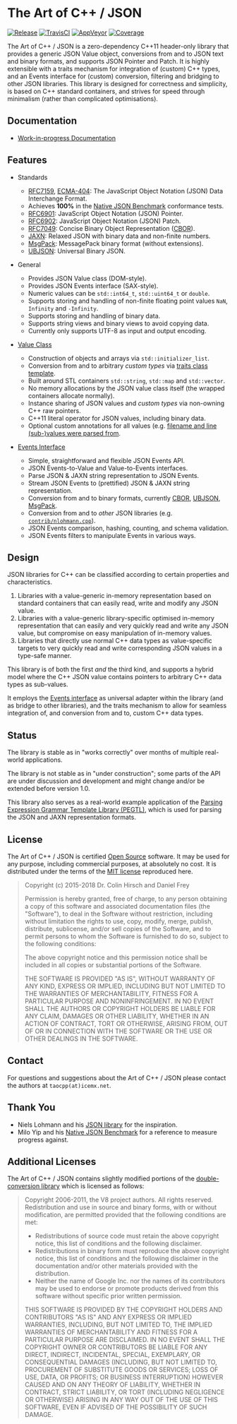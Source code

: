 # The Art of C++ / JSON

[![Release](https://img.shields.io/github/release/taocpp/json.svg)](https://github.com/taocpp/json/releases/latest)
[![TravisCI](https://travis-ci.org/taocpp/json.svg)](https://travis-ci.org/taocpp/json)
[![AppVeyor](https://ci.appveyor.com/api/projects/status/github/taocpp/json?svg=true)](https://ci.appveyor.com/project/taocpp/json)
[![Coverage](https://img.shields.io/coveralls/taocpp/json.svg)](https://coveralls.io/github/taocpp/json)

The Art of C++ / JSON is a zero-dependency C++11 header-only library that provides a generic JSON Value object, conversions from and to JSON text and binary formats, and supports JSON Pointer and Patch. It is highly extensible with a traits mechanism for integration of (custom) C++ types, and an Events interface for (custom) conversion, filtering and bridging to other JSON libraries. This library is designed for correctness and simplicity, is based on C++ standard containers, and strives for speed through minimalism (rather than complicated optimisations).

## Documentation

* [Work-in-progress Documentation](doc/README.md)

## Features

* Standards

  * [RFC7159], [ECMA-404]: The JavaScript Object Notation (JSON) Data Interchange Format.
  * Achieves **100%** in the [Native JSON Benchmark] conformance tests.
  * [RFC6901]: JavaScript Object Notation (JSON) Pointer.
  * [RFC6902]: JavaScript Object Notation (JSON) Patch.
  * [RFC7049]: Concise Binary Object Representation ([CBOR]).
  * [JAXN]: Relaxed JSON with binary data and non-finite numbers.
  * [MsgPack]: MessagePack binary format (without extensions).
  * [UBJSON]: Universal Binary JSON.

* General

  * Provides JSON Value class (DOM-style).
  * Provides JSON Events interface (SAX-style).
  * Numeric values can be `std::int64_t`, `std::uint64_t` or `double`.
  * Supports storing and handling of non-finite floating point values `NaN`, `Infinity` and `-Infinity`.
  * Supports storing and handling of binary data.
  * Supports string views and binary views to avoid copying data.
  * Currently only supports UTF-8 as input and output encoding.

* [Value Class](doc/Value-Class.md)

  * Construction of objects and arrays via `std::initializer_list`.
  * Conversion from and to arbitrary *custom types* via [traits class template](doc/Type-Traits.md).
  * Built around STL containers `std::string`, `std::map` and `std::vector`.
  * No memory allocations by the JSON value class itself (the wrapped containers allocate normally).
  * Instance sharing of JSON values and *custom types* via non-owning C++ raw pointers.
  * C++11 literal operator for JSON values, including binary data.
  * Optional custom annotations for all values (e.g. [filename and line (sub-)values were parsed from](doc/Advanced-Use-Cases.md#annotate-with-filename-and-line-number).

* [Events Interface](doc/Events-Interface.md)

  * Simple, straightforward and flexible JSON Events API.
  * JSON Events-to-Value and Value-to-Events interfaces.
  * Parse JSON & JAXN string representation to JSON Events.
  * Stream JSON Events to (prettified) JSON & JAXN string representation.
  * Conversion from and to binary formats, currently [CBOR], [UBJSON], [MsgPack].
  * Conversion from and to *other* JSON libraries (e.g. [`contrib/nlohmann.cpp`](contrib/nlohmann.cpp)).
  * JSON Events comparison, hashing, counting, and schema validation.
  * JSON Events filters to manipulate Events in various ways.

## Design

JSON libraries for C++ can be classified according to certain properties and characteristics.

1. Libraries with a value-generic in-memory representation based on standard containers that can easily read, write and modify any JSON value.
2. Libraries with a value-generic library-specific optimised in-memory representation that can easily and very quickly read and write any JSON value, but compromise on easy manipulation of in-memory values.
3. Libraries that directly use normal C++ data types as value-specific targets to very quickly read and write corresponding JSON values in a type-safe manner.

This library is of both the first *and* the third kind, and supports a hybrid model where the C++ JSON value contains pointers to arbitrary C++ data types as sub-values.

It employs the [Events interface](https://github.com/taocpp/json/blob/master/doc/Events-Interface.md) as universal adapter within the library (and as bridge to other libraries), and the traits mechanism to allow for seamless integration of, and conversion from and to, custom C++ data types.

## Status

The library is stable as in "works correctly" over months of multiple real-world applications.

The library is not stable as in "under construction"; some parts of the API are under discussion and development and might change and/or be extended before version 1.0.

This library also serves as a real-world example application of the [Parsing Expression Grammar Template Library (PEGTL)], which is used for parsing the JSON and JAXN representation formats.

## License

The Art of C++ / JSON is certified [Open Source] software. It may be used for any purpose, including commercial purposes, at absolutely no cost. It is distributed under the terms of the [MIT license] reproduced here.

> Copyright (c) 2015-2018 Dr. Colin Hirsch and Daniel Frey
>
> Permission is hereby granted, free of charge, to any person obtaining a copy of this software and associated documentation files (the "Software"), to deal in the Software without restriction, including without limitation the rights to use, copy, modify, merge, publish, distribute, sublicense, and/or sell copies of the Software, and to permit persons to whom the Software is furnished to do so, subject to the following conditions:
>
> The above copyright notice and this permission notice shall be included in all copies or substantial portions of the Software.
>
> THE SOFTWARE IS PROVIDED "AS IS", WITHOUT WARRANTY OF ANY KIND, EXPRESS OR IMPLIED, INCLUDING BUT NOT LIMITED TO THE WARRANTIES OF MERCHANTABILITY, FITNESS FOR A PARTICULAR PURPOSE AND NONINFRINGEMENT. IN NO EVENT SHALL THE AUTHORS OR COPYRIGHT HOLDERS BE LIABLE FOR ANY CLAIM, DAMAGES OR OTHER LIABILITY, WHETHER IN AN ACTION OF CONTRACT, TORT OR OTHERWISE, ARISING FROM, OUT OF OR IN CONNECTION WITH THE SOFTWARE OR THE USE OR OTHER DEALINGS IN THE SOFTWARE.

## Contact

For questions and suggestions about the Art of C++ / JSON please contact the authors at `taocpp(at)icemx.net`.

## Thank You

* Niels Lohmann and his [JSON library](https://github.com/nlohmann/json) for the inspiration.
* Milo Yip and his [Native JSON Benchmark] for a reference to measure progress against.

## Additional Licenses

The Art of C++ / JSON contains slightly modified portions of the [double-conversion library](https://github.com/google/double-conversion) which is licensed as follows:

> Copyright 2006-2011, the V8 project authors. All rights reserved. Redistribution and use in source and binary forms, with or without modification, are permitted provided that the following conditions are met:
>
> * Redistributions of source code must retain the above copyright notice, this list of conditions and the following disclaimer.
> * Redistributions in binary form must reproduce the above copyright notice, this list of conditions and the following disclaimer in the documentation and/or other materials provided with the distribution.
> * Neither the name of Google Inc. nor the names of its contributors may be used to endorse or promote products derived from this software without specific prior written permission.
>
> THIS SOFTWARE IS PROVIDED BY THE COPYRIGHT HOLDERS AND CONTRIBUTORS "AS IS" AND ANY EXPRESS OR IMPLIED WARRANTIES, INCLUDING, BUT NOT LIMITED TO, THE IMPLIED WARRANTIES OF MERCHANTABILITY AND FITNESS FOR A PARTICULAR PURPOSE ARE DISCLAIMED. IN NO EVENT SHALL THE COPYRIGHT OWNER OR CONTRIBUTORS BE LIABLE FOR ANY DIRECT, INDIRECT, INCIDENTAL, SPECIAL, EXEMPLARY, OR CONSEQUENTIAL DAMAGES (INCLUDING, BUT NOT LIMITED TO, PROCUREMENT OF SUBSTITUTE GOODS OR SERVICES; LOSS OF USE, DATA, OR PROFITS; OR BUSINESS INTERRUPTION) HOWEVER CAUSED AND ON ANY THEORY OF LIABILITY, WHETHER IN CONTRACT, STRICT LIABILITY, OR TORT (INCLUDING NEGLIGENCE OR OTHERWISE) ARISING IN ANY WAY OUT OF THE USE OF THIS SOFTWARE, EVEN IF ADVISED OF THE POSSIBILITY OF SUCH DAMAGE.

[CBOR]: http://cbor.io
[ECMA-404]: http://www.ecma-international.org/publications/standards/Ecma-404.htm
[JAXN]: https://github.com/stand-art/jaxn
[JSON Reference]: https://tools.ietf.org/html/draft-pbryan-zyp-json-ref-03
[JSON Schema]: http://json-schema.org/documentation.html
[MsgPack]: http://msgpack.org
[MIT license]: http://www.opensource.org/licenses/mit-license.html
[Native JSON Benchmark]: https://github.com/miloyip/nativejson-benchmark
[Open Source]: http://www.opensource.org/docs/definition.html
[Parsing Expression Grammar Template Library (PEGTL)]: https://github.com/taocpp/PEGTL
[RFC6901]: https://tools.ietf.org/html/rfc6901
[RFC6902]: https://tools.ietf.org/html/rfc6902
[RFC7049]: https://tools.ietf.org/html/rfc7049
[RFC7159]: https://tools.ietf.org/html/rfc7159
[UBJSON]: http://ubjson.org
